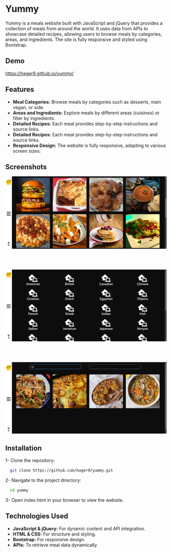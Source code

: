 # Yummy
Yummy is a meals website built with JavaScript and jQuery that provides a collection of meals from around the world. It uses data from APIs to showcase detailed recipes, allowing users to browse meals by categories, areas, and ingredients. The site is fully responsive and styled using Bootstrap.

## Demo 
  https://hager9.github.io/yummy/

## Features
- **Meal Categories:** Browse meals by categories such as desserts, main vegan, or side.
- **Areas and Ingredients:** Explore meals by different areas (cuisines) or filter by ingredients.
- **Detailed Recipes:** Each meal provides step-by-step instructions and source links.
- **Detailed Recipes:** Each meal provides step-by-step instructions and source links.
- **Responsive Design:** The website is fully responsive, adapting to various screen sizes.


## Screenshots
![Page](https://github.com/hager9/yummy/blob/main/Screenshot%202024-10-10%20170236.png)


<br>
<br>

![Page](https://github.com/hager9/yummy/blob/main/Screenshot%202024-10-10%20170253.png)

<br>
<br>

![Page](https://github.com/hager9/yummy/blob/main/Screenshot%202024-10-10%20170319.png)

## Installation

1- Clone the repository:

```bash
  git clone https://github.com/hager9/yummy.git
```

2- Navigate to the project directory:

```bash
  cd yummy
```

3- Open index.html in your browser to view the website.


## Technologies Used 
- **JavaScript & jQuery:** For dynamic content and API integration.
- **HTML & CSS:** For structure and styling.
- **Bootstrap:** For responsive design.
- **APIs:** To retrieve meal data dynamically.
